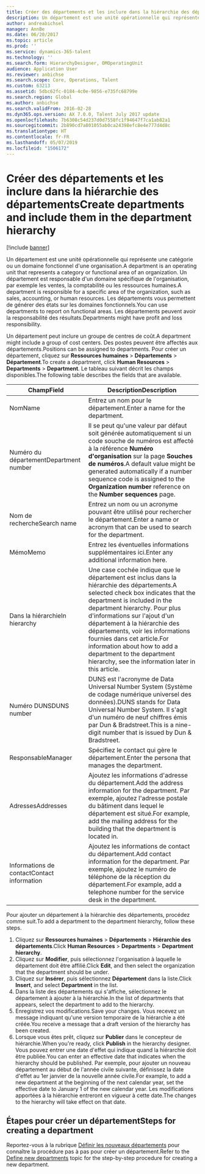 ```yaml
---
title: Créer des départements et les inclure dans la hiérarchie des départements
description: Un département est une unité opérationnelle qui représente une catégorie ou un domaine fonctionnel d'une organisation. Un département est responsable d'un domaine spécifique de l'organisation, par exemple les ventes, la comptabilité ou les ressources humaines. Les départements vous permettent de générer des états sur les domaines fonctionnels. Les départements peuvent avoir la responsabilité des résultats.
author: andreabichsel
manager: AnnBe
ms.date: 06/20/2017
ms.topic: article
ms.prod: ''
ms.service: dynamics-365-talent
ms.technology: ''
ms.search.form: HierarchyDesigner, OMOperatingUnit
audience: Application User
ms.reviewer: anbichse
ms.search.scope: Core, Operations, Talent
ms.custom: 63213
ms.assetid: 5dbc62fc-0184-4c0e-9856-e735fc68799e
ms.search.region: Global
ms.author: anbichse
ms.search.validFrom: 2016-02-28
ms.dyn365.ops.version: AX 7.0.0, Talent July 2017 update
ms.openlocfilehash: 7b6308c54d237d0d7558fc1f94647f7ca1ab82a1
ms.sourcegitcommit: 2b890cd7a801055ab0ca24398efc8e4e777d4d8c
ms.translationtype: HT
ms.contentlocale: fr-FR
ms.lasthandoff: 05/07/2019
ms.locfileid: "1506172"
---
```

# <a name="create-departments-and-include-them-in-the-department-hierarchy"></a><span data-ttu-id="64c14-106">Créer des départements et les inclure dans la hiérarchie des départements</span><span class="sxs-lookup"><span data-stu-id="64c14-106">Create departments and include them in the department hierarchy</span></span>

[!include [banner](includes/banner.md)]

<span data-ttu-id="64c14-107">Un département est une unité opérationnelle qui représente une catégorie ou un domaine fonctionnel d'une organisation.</span><span class="sxs-lookup"><span data-stu-id="64c14-107">A department is an operating unit that represents a category or functional area of an organization.</span></span> <span data-ttu-id="64c14-108">Un département est responsable d'un domaine spécifique de l'organisation, par exemple les ventes, la comptabilité ou les ressources humaines.</span><span class="sxs-lookup"><span data-stu-id="64c14-108">A department is responsible for a specific area of the organization, such as sales, accounting, or human resources.</span></span> <span data-ttu-id="64c14-109">Les départements vous permettent de générer des états sur les domaines fonctionnels.</span><span class="sxs-lookup"><span data-stu-id="64c14-109">You can use departments to report on functional areas.</span></span> <span data-ttu-id="64c14-110">Les départements peuvent avoir la responsabilité des résultats.</span><span class="sxs-lookup"><span data-stu-id="64c14-110">Departments might have profit and loss responsibility.</span></span>

<span data-ttu-id="64c14-111">Un département peut inclure un groupe de centres de coût.</span><span class="sxs-lookup"><span data-stu-id="64c14-111">A department might include a group of cost centers.</span></span> <span data-ttu-id="64c14-112">Des postes peuvent être affectés aux départements.</span><span class="sxs-lookup"><span data-stu-id="64c14-112">Positions can be assigned to departments.</span></span> <span data-ttu-id="64c14-113">Pour créer un département, cliquez sur **Ressources humaines** &gt; **Départements** &gt; **Département**.</span><span class="sxs-lookup"><span data-stu-id="64c14-113">To create a department, click **Human Resources** &gt; **Departments** &gt; **Department**.</span></span> <span data-ttu-id="64c14-114">Le tableau suivant décrit les champs disponibles.</span><span class="sxs-lookup"><span data-stu-id="64c14-114">The following table describes the fields that are available.</span></span>

| <span data-ttu-id="64c14-115">Champ</span><span class="sxs-lookup"><span data-stu-id="64c14-115">Field</span></span>               | <span data-ttu-id="64c14-116">Description</span><span class="sxs-lookup"><span data-stu-id="64c14-116">Description</span></span>                                                                                                                                                                                                       |
|---------------------|-------------------------------------------------------------------------------------------------------------------------------------------------------------------------------------------------------------------|
| <span data-ttu-id="64c14-117">Nom</span><span class="sxs-lookup"><span data-stu-id="64c14-117">Name</span></span>                | <span data-ttu-id="64c14-118">Entrez un nom pour le département.</span><span class="sxs-lookup"><span data-stu-id="64c14-118">Enter a name for the department.</span></span>                                                                                                                                                                                  |
| <span data-ttu-id="64c14-119">Numéro du département</span><span class="sxs-lookup"><span data-stu-id="64c14-119">Department number</span></span>   | <span data-ttu-id="64c14-120">Il se peut qu'une valeur par défaut soit générée automatiquement si un code souche de numéros est affecté à la référence **Numéro d'organisation** sur la page **Souches de numéros**.</span><span class="sxs-lookup"><span data-stu-id="64c14-120">A default value might be generated automatically if a number sequence code is assigned to the **Organization number** reference on the **Number sequences** page.</span></span>                                                 |
| <span data-ttu-id="64c14-121">Nom de recherche</span><span class="sxs-lookup"><span data-stu-id="64c14-121">Search name</span></span>         | <span data-ttu-id="64c14-122">Entrez un nom ou un acronyme pouvant être utilisé pour rechercher le département.</span><span class="sxs-lookup"><span data-stu-id="64c14-122">Enter a name or acronym that can be used to search for the department.</span></span>                                                                                                                                            |
| <span data-ttu-id="64c14-123">Mémo</span><span class="sxs-lookup"><span data-stu-id="64c14-123">Memo</span></span>                | <span data-ttu-id="64c14-124">Entrez les éventuelles informations supplémentaires ici.</span><span class="sxs-lookup"><span data-stu-id="64c14-124">Enter any additional information here.</span></span>                                                                                                                                                                            |
| <span data-ttu-id="64c14-125">Dans la hiérarchie</span><span class="sxs-lookup"><span data-stu-id="64c14-125">In hierarchy</span></span>        | <span data-ttu-id="64c14-126">Une case cochée indique que le département est inclus dans la hiérarchie des départements.</span><span class="sxs-lookup"><span data-stu-id="64c14-126">A selected check box indicates that the department is included in the department hierarchy.</span></span> <span data-ttu-id="64c14-127">Pour plus d'informations sur l'ajout d'un département à la hiérarchie des départements, voir les informations fournies dans cet article.</span><span class="sxs-lookup"><span data-stu-id="64c14-127">For information about how to add a department to the department hierarchy, see the information later in this article.</span></span> |
| <span data-ttu-id="64c14-128">Numéro DUNS</span><span class="sxs-lookup"><span data-stu-id="64c14-128">DUNS number</span></span>         | <span data-ttu-id="64c14-129">DUNS est l'acronyme de Data Universal Number System (Système de codage numérique universel des données).</span><span class="sxs-lookup"><span data-stu-id="64c14-129">DUNS stands for Data Universal Number System.</span></span> <span data-ttu-id="64c14-130">Il s'agit d'un numéro de neuf chiffres émis par Dun & Bradstreet.</span><span class="sxs-lookup"><span data-stu-id="64c14-130">This is a nine-digit number that is issued by Dun & Bradstreet.</span></span>                                                                                                     |
| <span data-ttu-id="64c14-131">Responsable</span><span class="sxs-lookup"><span data-stu-id="64c14-131">Manager</span></span>             | <span data-ttu-id="64c14-132">Spécifiez le contact qui gère le département.</span><span class="sxs-lookup"><span data-stu-id="64c14-132">Enter the persona that manages the department.</span></span>                                                                                                                                                                    |
| <span data-ttu-id="64c14-133">Adresses</span><span class="sxs-lookup"><span data-stu-id="64c14-133">Addresses</span></span>           | <span data-ttu-id="64c14-134">Ajoutez les informations d'adresse du département.</span><span class="sxs-lookup"><span data-stu-id="64c14-134">Add the address information for the department.</span></span> <span data-ttu-id="64c14-135">Par exemple, ajoutez l'adresse postale du bâtiment dans lequel le département est situé.</span><span class="sxs-lookup"><span data-stu-id="64c14-135">For example, add the mailing address for the building that the department is located in.</span></span>                                                                          |
| <span data-ttu-id="64c14-136">Informations de contact</span><span class="sxs-lookup"><span data-stu-id="64c14-136">Contact information</span></span> | <span data-ttu-id="64c14-137">Ajoutez les informations de contact du département.</span><span class="sxs-lookup"><span data-stu-id="64c14-137">Add contact information for the department.</span></span> <span data-ttu-id="64c14-138">Par exemple, ajoutez le numéro de téléphone de la réception du département.</span><span class="sxs-lookup"><span data-stu-id="64c14-138">For example, add a telephone number for the service desk in the department.</span></span>                                                                                           |

<span data-ttu-id="64c14-139">Pour ajouter un département à la hiérarchie des départements, procédez comme suit.</span><span class="sxs-lookup"><span data-stu-id="64c14-139">To add a department to the department hierarchy, follow these steps.</span></span>

1.  <span data-ttu-id="64c14-140">Cliquez sur **Ressources humaines** &gt; **Départements** &gt; **Hiérarchie des départements**.</span><span class="sxs-lookup"><span data-stu-id="64c14-140">Click **Human Resources** &gt; **Departments** &gt; **Department hierarchy**.</span></span>
2.  <span data-ttu-id="64c14-141">Cliquez sur **Modifier**, puis sélectionnez l'organisation à laquelle le département doit être affilié.</span><span class="sxs-lookup"><span data-stu-id="64c14-141">Click **Edit**, and then select the organization that the department should be under.</span></span>
3.  <span data-ttu-id="64c14-142">Cliquez sur **Insérer**, puis sélectionnez **Département** dans la liste.</span><span class="sxs-lookup"><span data-stu-id="64c14-142">Click **Insert**, and select **Department** in the list.</span></span>
4.  <span data-ttu-id="64c14-143">Dans la liste des départements qui s'affiche, sélectionnez le département à ajouter à la hiérarchie.</span><span class="sxs-lookup"><span data-stu-id="64c14-143">In the list of departments that appears, select the department to add to the hierarchy.</span></span>
5.  <span data-ttu-id="64c14-144">Enregistrez vos modifications.</span><span class="sxs-lookup"><span data-stu-id="64c14-144">Save your changes.</span></span> <span data-ttu-id="64c14-145">Vous recevez un message indiquant qu'une version temporaire de la hiérarchie a été créée.</span><span class="sxs-lookup"><span data-stu-id="64c14-145">You receive a message that a draft version of the hierarchy has been created.</span></span>
6.  <span data-ttu-id="64c14-146">Lorsque vous êtes prêt, cliquez sur **Publier** dans le concepteur de hiérarchie.</span><span class="sxs-lookup"><span data-stu-id="64c14-146">When you're ready, click **Publish** in the hierarchy designer.</span></span> <span data-ttu-id="64c14-147">Vous pouvez entrer une date d'effet qui indique quand la hiérarchie doit être publiée.</span><span class="sxs-lookup"><span data-stu-id="64c14-147">You can enter an effective date that indicates when the hierarchy should be published.</span></span> <span data-ttu-id="64c14-148">Par exemple, pour ajouter un nouveau département au début de l'année civile suivante, définissez la date d'effet au 1er janvier de la nouvelle année civile.</span><span class="sxs-lookup"><span data-stu-id="64c14-148">For example, to add a new department at the beginning of the next calendar year, set the effective date to January 1 of the new calendar year.</span></span> <span data-ttu-id="64c14-149">Les modifications apportées à la hiérarchie entreront en vigueur à cette date.</span><span class="sxs-lookup"><span data-stu-id="64c14-149">The changes to the hierarchy will take effect on that date.</span></span>

## <a name="steps-for-creating-a-department"></a><span data-ttu-id="64c14-150">Étapes pour créer un département</span><span class="sxs-lookup"><span data-stu-id="64c14-150">Steps for creating a department</span></span>
<span data-ttu-id="64c14-151">Reportez-vous à la rubrique [Définir les nouveaux départements](../fin-and-ops/hr/tasks/define-new-departments.md) pour connaître la procédure pas à pas pour créer un département.</span><span class="sxs-lookup"><span data-stu-id="64c14-151">Refer to the [Define new departments](../fin-and-ops/hr/tasks/define-new-departments.md) topic for the step-by-step procedure for creating a new department.</span></span> 
